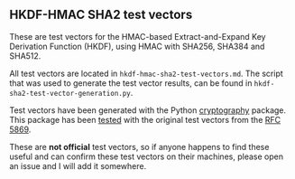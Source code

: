 ## HKDF-HMAC SHA2 test vectors
These are test vectors for the HMAC-based Extract-and-Expand Key Derivation Function (HKDF), using HMAC with SHA256, SHA384 and SHA512.

All test vectors are located in ```hkdf-hmac-sha2-test-vectors.md```. The script
that was used to generate the test vector results, can be found in ```hkdf-sha2-test-vector-generation.py```.

Test vectors have been generated with the Python [cryptography](https://cryptography.io/en/latest/) package.
This package has been [tested](https://cryptography.io/en/latest/development/test-vectors/)
with the original test vectors from the [RFC 5869](https://tools.ietf.org/html/rfc5869.html).

These are **not official** test vectors, so if anyone happens to find these useful and
can confirm these test vectors on their machines, please open an issue and I will
add it somewhere.
